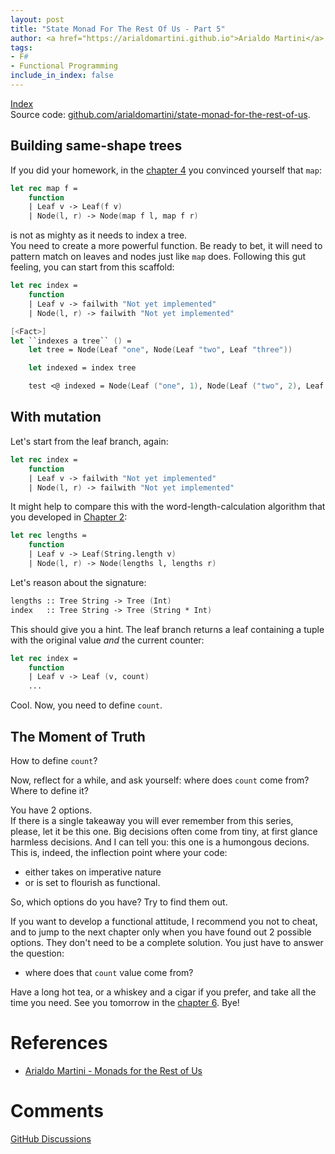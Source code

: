 ```yaml
---
layout: post
title: "State Monad For The Rest Of Us - Part 5"
author: <a href="https://arialdomartini.github.io">Arialdo Martini</a>
tags:
- F#
- Functional Programming
include_in_index: false
---
```

[Index](state-monad-for-the-rest-of-us)  
Source code: [github.com/arialdomartini/state-monad-for-the-rest-of-us][source-code].

## Building same-shape trees
If you did your homework, in the [chapter 4](state-monad-for-the-rest-of-us-4) 
you convinced yourself that `map`:

```fsharp
let rec map f =
    function
    | Leaf v -> Leaf(f v)
    | Node(l, r) -> Node(map f l, map f r)
```

is not as mighty as it needs to index a tree.  
You need to create a more powerful function. Be ready to bet,
it will need to pattern match on leaves and nodes just like `map` does. 
Following this gut feeling, you can start from this scaffold:


```fsharp
let rec index =
    function
    | Leaf v -> failwith "Not yet implemented"
    | Node(l, r) -> failwith "Not yet implemented"

[<Fact>]
let ``indexes a tree`` () =
    let tree = Node(Leaf "one", Node(Leaf "two", Leaf "three"))

    let indexed = index tree

    test <@ indexed = Node(Leaf ("one", 1), Node(Leaf ("two", 2), Leaf ("three", 3))) @>
```

## With mutation
Let's start from the leaf branch, again:

```fsharp
let rec index =
    function
    | Leaf v -> failwith "Not yet implemented"
    | Node(l, r) -> failwith "Not yet implemented"
```

It might help to compare this with the word-length-calculation algorithm that you
developed in [Chapter 2](state-monad-for-the-rest-of-us-2):

```fsharp
let rec lengths =
    function
    | Leaf v -> Leaf(String.length v)
    | Node(l, r) -> Node(lengths l, lengths r)
```

Let's reason about the signature:

```fsharp
lengths :: Tree String -> Tree (Int)
index   :: Tree String -> Tree (String * Int)
```

This should give you a hint. The leaf branch returns a leaf containing
a tuple with the original value *and* the current counter:

```fsharp
let rec index =
    function
    | Leaf v -> Leaf (v, count)
    ...
```

Cool. Now, you need to define `count`.

## The Moment of Truth
How to define `count`?

Now, reflect for a while, and ask yourself: where does `count` come
from? Where to define it?

You have 2 options.  
If there is a single takeaway you will ever remember from this series,
please, let it be this one. Big decisions often come from tiny, at
first glance harmless decisions. And I can tell you: this one is a
humongous decions. This is, indeed, the inflection point where your
code:

* either takes on imperative nature
* or is set to flourish as functional.

So, which options do you have? Try to find them out.

If you want to develop a functional attitude, I recommend you not to
cheat, and to jump to the next chapter only when you have found out 2
possible options. They don't need to be a complete solution. You just
have to answer the question:

* where does that `count` value come from?

Have a long hot tea, or a whiskey and a cigar if you prefer, and take
all the time you need. See you tomorrow in the [chapter 6](state-monad-for-the-rest-of-us-6). Bye!

# References
* [Arialdo Martini - Monads for the Rest of Us][monads-for-the-rest-of-us]

[source-code]: https://github.com/arialdomartini/state-monad-for-the-rest-of-us

# Comments
[GitHub Discussions](https://github.com/arialdomartini/arialdomartini.github.io/discussions/30)

[monads-for-the-rest-of-us]: https://arialdomartini.github.io/monads-for-the-rest-of-us
